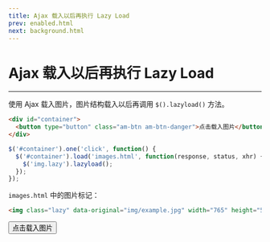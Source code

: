 ```yaml
---
title: Ajax 载入以后再执行 Lazy Load
prev: enabled.html
next: background.html
---
```


# Ajax 载入以后再执行 Lazy Load
---

使用 Ajax 载入图片，图片结构载入以后再调用 `$().lazyload()` 方法。

```html
<div id="container">
  <button type="button" class="am-btn am-btn-danger">点击载入图片</button>
</div>
```

```js
$('#container').one('click', function() {
  $('#container').load('images.html', function(response, status, xhr) {
    $('img.lazy').lazyload();
  });
});
```

`images.html` 中的图片标记：

```html
<img class="lazy" data-original="img/example.jpg" width="765" height="574">
```
<style>
  #container .am-img-thumbnail {
    width: 100%;
    display: block;
    height: auto;
  }
</style>

<div id="container">
  <button type="button" class="am-btn am-btn-danger am-btn-block">点击载入图片</button>
</div>

<script src="../jquery.lazyload.js?v=1.9.3"></script>
<script>
  $(function() {
    $("#container").one("click", function() {
      $("#container").load("enabled.html #container", function(response, status, xhr) {
        $("img.lazy").lazyload();
      });
    });
  });
</script>
